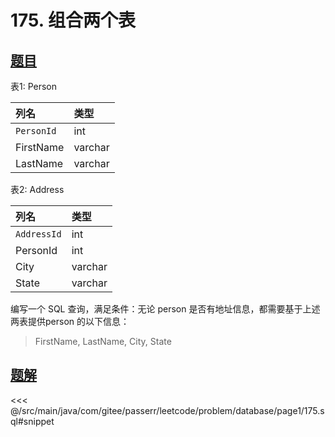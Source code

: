# 175. 组合两个表
## [题目](https://leetcode.cn/problems/combine-two-tables)

表1: Person

| 列名         | 类型      |
|:-----------|:--------|
| `PersonId` | int     |
| FirstName  | varchar |
| LastName   | varchar |

表2: Address

| 列名          | 类型      |
|:------------|:--------|
| `AddressId` | int     |
| PersonId    | int     |
| City        | varchar |
| State       | varchar |

编写一个 SQL 查询，满足条件：无论 person 是否有地址信息，都需要基于上述两表提供person 的以下信息：

> FirstName, LastName, City, State


## [题解](https://github.com/PasseRR/JavaLeetCode/blob/master/src/main/java/com/gitee/passerr/leetcode/problem/database/page1/175.sql)

<<< @/src/main/java/com/gitee/passerr/leetcode/problem/database/page1/175.sql#snippet
